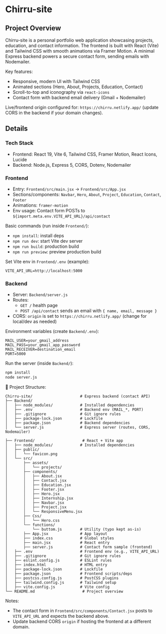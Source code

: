 # Chirru-site

## Project Overview

Chirru-site is a personal portfolio web application showcasing projects, education, and contact information. The frontend is built with React (Vite) and Tailwind CSS with smooth animations via Framer Motion. A minimal Express backend powers a secure contact form, sending emails with Nodemailer.

Key features:

- Responsive, modern UI with Tailwind CSS
- Animated sections (Hero, About, Projects, Education, Contact)
- Scroll-to-top and iconography via `react-icons`
- Contact form with backend email delivery (Gmail + Nodemailer)

Live/frontend origin configured for: `https://chirru.netlify.app/` (update CORS in the backend if your domain changes).

## Details

### Tech Stack

- Frontend: React 19, Vite 6, Tailwind CSS, Framer Motion, React Icons, Lucide
- Backend: Node.js, Express 5, CORS, Dotenv, Nodemailer

### Frontend

- Entry: `Frontend/src/main.jsx` → `Frontend/src/App.jsx`
- Sections/components: `Navbar`, `Hero`, `About`, `Project`, `Education`, `Contact`, `Footer`
- Animations: `framer-motion`
- Env usage: Contact form POSTs to `${import.meta.env.VITE_API_URL}/api/contact`

Basic commands (run inside `Frontend/`):

- `npm install`: install deps
- `npm run dev`: start Vite dev server
- `npm run build`: production build
- `npm run preview`: preview production build

Set Vite env in `Frontend/.env` (example):

```env
VITE_API_URL=http://localhost:5000
```

### Backend

- Server: `Backend/server.js`
- Routes:
  - `GET /` health page
  - `POST /api/contact` sends an email with `{ name, email, message }`
- CORS: `origin` is set to `https://chirru.netlify.app/` (change for local/dev as needed)

Environment variables (create `Backend/.env`):

```env
MAIL_USER=your_gmail_address
MAIL_PASS=your_gmail_app_password
MAIL_RECEIVER=destination_email
PORT=5000
```

Run the server (inside `Backend/`):

```bash
npm install
node server.js
```

📂 Project Structure:

```text
Chirru-site/                     # Express backend (contact API)
├── Backend/ 
│   ├── node_modules/            # Installed dependencies
│   ├── .env                     # Backend env (MAIL_*, PORT)                     
│   ├── .gitignore               # Git ignore rules
│   ├── package-lock.json        # Lockfile
│   ├── package.json             # Backend dependencies   
│   └── server.js                # Express server (routes, CORS, Nodemailer)

├── Frontend/                     # React + Vite app
│   ├── node_modules/            # Installed dependencies
│   ├── public/
│   │   └── favicon.png
│   └── src/
│       ├── assets/
│       │   └── projects/
│       ├── components/
│       │   ├── About.jsx
│       │   ├── Contact.jsx
│       │   ├── Education.jsx
│       │   ├── Footer.jsx
│       │   ├── Hero.jsx
│       │   ├── Internship.jsx
│       │   ├── Navbar.jsx
│       │   ├── Project.jsx
│       │   └── ResponsiveMenu.jsx
│       ├── Css/
│       │   └── Hero.css
│       └── functions/
│           └── buttom.js        # Utility (typo kept as-is)
│       ├── App.jsx              # App layout
│       ├── index.css            # Global styles
│       ├── main.jsx             # React entry
│       ├── server.js            # Contact form sample (frontend)
│   ├── .env                     # Frontend env (e.g., VITE_API_URL)
│   ├── .gitignore               # Git ignore rules
│   ├── eslint.config.js         # ESLint rules
│   ├── index.html               # HTML entry
│   ├── package-lock.json        # Lockfile
│   ├── package.json             # Frontend scripts/deps
│   ├── postcss.config.js        # PostCSS plugins
│   ├── tailwind.config.js       # Tailwind setup
│   ├── vite.config.js           # Vite config
└── README.md                     # Project overview

```

Notes:

- The contact form in `Frontend/src/components/Contact.jsx` posts to `VITE_API_URL` and expects the backend above.
- Update backend CORS `origin` if hosting the frontend at a different domain.
